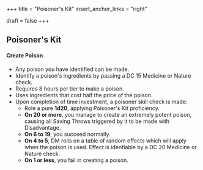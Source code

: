 +++
title = "Poisoner's Kit"
insert_anchor_links = "right"

draft = false
+++

## Poisoner's Kit
#### Create Poison
* Any poison you have identified can be made.
* Identify a poison's ingredients by passing a DC 15 Medicine or Nature check.
* Requires 8 hours per tier to make a poison.
* Uses ingredients that cost half the price of the poison.
* Upon completion of time investment, a poisoner skill check is made:
    - Role a pure <b>1d20</b>, applying Poisoner's Kit proficiency.
    - **On 20 or more**, you manage to create an extremely potent poison, causing all Saving Throws triggered by it to be made with Disadvantage.
    - **On 6 to 19**, you succeed normally.
    - **On 4 to 5**, DM rolls on a table of random effects which will apply when the poison is used. Effect is idenfiable by a DC 20 Medicine or Nature check.
    - **On 1 or less**, you fail in creating a poison.
